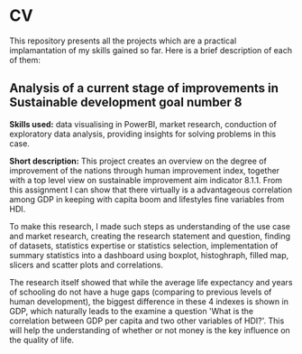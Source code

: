 # CV
This repository presents all the projects which are a practical implamantation of my skills gained so far. Here is a brief description of each of them:



## Analysis of a current stage of improvements in Sustainable development goal number 8

__Skills used:__ data visualising in PowerBI, market research, conduction of exploratory data analysis, providing insights for solving problems in this case.

__Short description:__ This project creates an overview on the degree of improvement of the nations through human improvement index, together with a top level view on sustainable improvement aim indicator 8.1.1. From this assignment I can show that there virtually is a advantageous correlation among GDP in keeping with capita boom and lifestyles fine variables from HDI.

To make this research, I made such steps as understanding of the use case and market research, creating the research statement and question, finding of datasets, statistics expertise or statistics selection, implementation of summary statistics into a dashboard using boxplot, histoghraph, filled map, slicers and scatter plots and correlations.

The research itself showed that while the average life expectancy and years of schooling do not have a huge gaps (comparing to previous levels of human development), the biggest difference in these 4 indexes is shown in GDP, which naturally leads to the examine a question 'What is the correlation between GDP per capita and two other variables of HDI?'. This will help the understanding of whether or not money is the key influence on the quality of life. 
